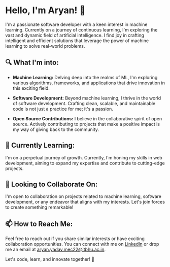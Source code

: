 # Hello, I'm Aryan! 👋

I'm a passionate software developer with a keen interest in machine learning. Currently on a journey of continuous learning, I'm exploring the vast and dynamic field of artificial intelligence. I find joy in crafting intelligent and efficient solutions that leverage the power of machine learning to solve real-world problems.

## 🔍 What I'm into:

- **Machine Learning:** Delving deep into the realms of ML, I'm exploring various algorithms, frameworks, and applications that drive innovation in this exciting field.

- **Software Development:** Beyond machine learning, I thrive in the world of software development. Crafting clean, scalable, and maintainable code is not just a practice for me; it's a passion.

- **Open Source Contributions:** I believe in the collaborative spirit of open source. Actively contributing to projects that make a positive impact is my way of giving back to the community.

## 🌱 Currently Learning:

I'm on a perpetual journey of growth. Currently, I'm honing my skills in web development, aiming to expand my expertise and contribute to cutting-edge projects.

## 💞 Looking to Collaborate On:

I'm open to collaboration on projects related to machine learning, software development, or any endeavor that aligns with my interests. Let's join forces to create something remarkable!

## 📫 How to Reach Me:

Feel free to reach out if you share similar interests or have exciting collaboration opportunities. You can connect with me on [LinkedIn](www.linkedin.com/in/aryan-yadav-64b210258) or drop me an email at aryan.yadav.mec22@itbhu.ac.in.

Let's code, learn, and innovate together! 🚀
